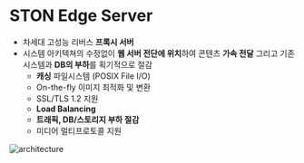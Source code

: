 # STON Edge Server

- 차세대 고성능 리버스 **프록시 서버**
- 시스템 아키텍쳐의 수정없이 **웹 서버 전단에 위치**하여 콘텐츠 **가속 전달** 그리고 기존 시스템과 **DB의 부하**를 획기적으로 절감
  - **캐싱** 파일시스템 (POSIX File I/O)
  - On-the-fly 이미지 최적화 및 변환
  - SSL/TLS 1.2 지원
  - **Load Balancing**
  - **트래픽, DB/스토리지 부하 절감**
  - 미디어 멀티프로토콜 지원

 ![architecture](http://winesoft.co.kr/assets/img/product/edge_server.png)
